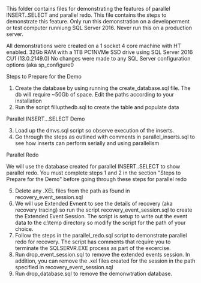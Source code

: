 This folder contains files for demonstrating the features of parallel INSERT..SELECT and parallel redo. This file contains the steps to demonstrate this feature. Only run this demonstration on a developerment or test computer runniung SQL Server 2016. Never run this on a production server.

All demonstrations were created on a 1 socket 4 core machine with HT enabled. 32Gb RAM with a 1TB PC1NVMe SSD drive using SQL Server 2016 CU1 (13.0.2149.0)
No changes were made to any SQL Server configuration options (aka sp_configure0

Steps to Prepare for the Demo

1. Create the database by using running the create_database.sql file. The db will require ~50Gb of space. Edit the paths according to your installation
2. Run the script fillupthedb.sql to create the table and populate data

Parallel INSERT...SELECT Demo

3. Load up the dmvs.sql script so observe execution of the inserts.
4. Go through the steps as outlined with comments in parallel_inserts.sql to see how inserts can perform serially and using parallelism

Parallel Redo

We will use the database created for parallel INSERT..SELECT to show parallel redo.  You must complete steps 1 and 2 in the section "Steps to Prepare for the Demo" before going through these steps for parallel redo

5. Delete any .XEL files from the path as found in recovery_event_session.sql
6. We will use Extended Evnent to see the details of recovery (aka recovery tracing) so run the script recovery_event_session.sql to create the Extended Event Session. The script is setup to write out the event data to the c:\temp directory so modify the script for the path of your choice.
7. Follow the steps in the parallel_redo.sql script to demonstrate parallel redo for recovery. The script has comments that require you to terminate the SQLSERVR.EXE process as part of the excercise.
8. Run drop_event_session.sql to remove the extended events session. In addition, you can remove the .xel files created for the session in the path specified in recovery_event_session.sql
9. Run drop_database.sql to remove the demonwtration database.
